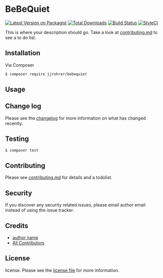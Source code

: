 # BeBeQuiet

[![Latest Version on Packagist][ico-version]][link-packagist]
[![Total Downloads][ico-downloads]][link-downloads]
[![Build Status][ico-travis]][link-travis]
[![StyleCI][ico-styleci]][link-styleci]

This is where your description should go. Take a look at [contributing.md](contributing.md) to see a to do list.

## Installation

Via Composer

``` bash
$ composer require jjrohrer/bebequiet
```

## Usage

## Change log

Please see the [changelog](changelog.md) for more information on what has changed recently.

## Testing

``` bash
$ composer test
```

## Contributing

Please see [contributing.md](contributing.md) for details and a todolist.

## Security

If you discover any security related issues, please email author email instead of using the issue tracker.

## Credits

- [author name][link-author]
- [All Contributors][link-contributors]

## License

license. Please see the [license file](license.md) for more information.

[ico-version]: https://img.shields.io/packagist/v/jjrohrer/bebequiet.svg?style=flat-square
[ico-downloads]: https://img.shields.io/packagist/dt/jjrohrer/bebequiet.svg?style=flat-square
[ico-travis]: https://img.shields.io/travis/jjrohrer/bebequiet/master.svg?style=flat-square
[ico-styleci]: https://styleci.io/repos/12345678/shield

[link-packagist]: https://packagist.org/packages/jjrohrer/bebequiet
[link-downloads]: https://packagist.org/packages/jjrohrer/bebequiet
[link-travis]: https://travis-ci.org/jjrohrer/bebequiet
[link-styleci]: https://styleci.io/repos/12345678
[link-author]: https://github.com/jjrohrer
[link-contributors]: ../../contributors
